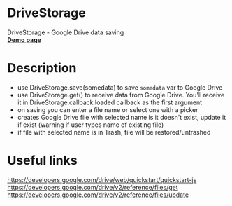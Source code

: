 # DriveStorage
DriveStorage - Google Drive data saving<br>
**[Demo page](http://anarion.info/drive-storage/)**

# Description
- use DriveStorage.save(somedata) to save `somedata` var to Google Drive
- use DriveStorage.get() to receive data from Google Drive. You'll receive it in DriveStorage.callback.loaded callback as the first argument
- on saving you can enter a file name or select one with a picker
- creates Google Drive file with selected name is it doesn't exist, update it if exist (warning if user types name of existing file)
- if file with selected name is in Trash, file will be restored/untrashed

# Useful links
https://developers.google.com/drive/web/quickstart/quickstart-js
https://developers.google.com/drive/v2/reference/files/get
https://developers.google.com/drive/v2/reference/files/update

